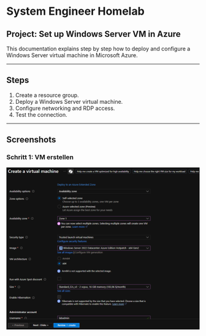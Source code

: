 # System Engineer Homelab

## Project: Set up Windows Server VM in Azure

This documentation explains step by step how to deploy and configure a Windows Server virtual machine in Microsoft Azure.

---

## Steps
1. Create a resource group.
2. Deploy a Windows Server virtual machine.
3. Configure networking and RDP access.
4. Test the connection.

---

## Screenshots

### Schritt 1: VM erstellen
![VM Creation](images/Bild_2025-08-29_172434118.png)

